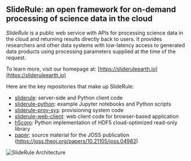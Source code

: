 ## SlideRule: an open framework for on-demand processing of science data in the cloud

_SlideRule_ is a public web service with APIs for processing science data in the cloud and returning results directly back to users. It provides researchers and other data systems with low-latency access to generated data products using processing parameters supplied at the time of the request.

To learn more, visit our homepage at: [https://slideruleearth.io](https://slideruleearth.io)

Here are the key repositories that make up SlideRule:
* [sliderule](https://github.com/SlideRuleEarth/sliderule): server-side and Python client code
* [sliderule-python](https://github.com/SlideRuleEarth/sliderule-python): example Jupyter notebooks and Python scripts
* [sliderule-prov-sys](https://github.com/SlideRuleEarth/sliderule-prov-sys): provisioning system code
* [sliderule-web-client](https://github.com/SlideRuleEarth/sliderule-web-client): web client code for browser-based application
* [h5coro](https://github.com/SlideRuleEarth/h5coro): Python implementation of HDF5 cloud-optimized read-only library
* [paper](https://github.com/SlideRuleEarth/paper): source material for the JOSS publication (https://joss.theoj.org/papers/10.21105/joss.04982)

![SlideRule Architecture](https://slideruleearth.io/rtd/_images/sliderule_system.png)
